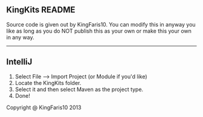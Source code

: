 KingKits README
-----------------------------------------------
Source code is given out by KingFaris10. You can modify this in anyway you like as long as you do NOT publish this as your own or make this your own in any way.

----------------------------
IntelliJ
----------------------------
1. Select File --> Import Project (or Module if you'd like)
2. Locate the KingKits folder.
3. Select it and then select Maven as the project type.
4. Done!

Copyright @ KingFaris10 2013
